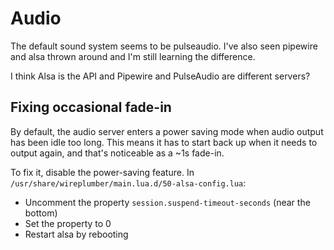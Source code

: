 # Audio
The default sound system seems to be pulseaudio.
I've also seen pipewire and alsa thrown around and I'm still learning the difference.

I think Alsa is the API and Pipewire and PulseAudio are different servers?

## Fixing occasional fade-in
By default, the audio server enters a power saving mode when audio output has been idle too long.
This means it has to start back up when it needs to output again, and that's noticeable as a ~1s fade-in.

To fix it, disable the power-saving feature.
In `/usr/share/wireplumber/main.lua.d/50-alsa-config.lua`:
* Uncomment the property `session.suspend-timeout-seconds` (near the bottom)
* Set the property to 0
* Restart alsa by rebooting
